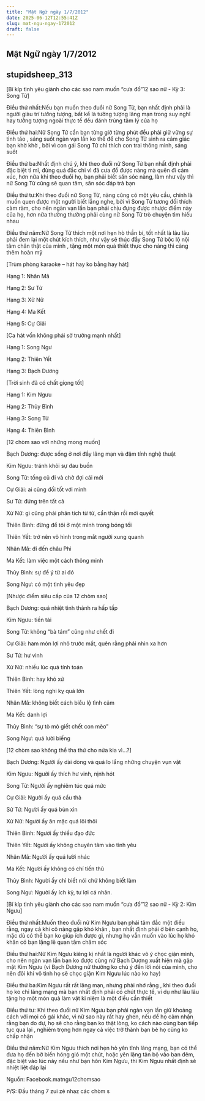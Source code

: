```yaml
---
title: "Mật Ngữ ngày 1/7/2012"
date: 2025-06-12T12:55:41Z
slug: mat-ngu-ngay-172012
draft: false
---
```


## Mật Ngữ ngày 1/7/2012

## stupidsheep_313

[Bí kíp tình yêu giành cho các sao nam muốn “cưa đổ”12 sao nữ - Kỳ 3: Song Tử]
 
 Điều thứ nhất:Nếu bạn muốn theo đuổi nữ Song Tử, bạn nhất định phải là người giàu trí tưởng tượng, bất kể là tưởng tượng lãng mạn trong suy nghĩ hay tưởng tượng ngoài thực tế đều đánh trúng tâm lý của họ
 
 Điều thứ hai:Nữ Song Tử cần bạn từng giờ từng phút đều phải giữ vững sự tỉnh táo , sáng suốt ngàn vạn lần ko thể để cho Song Tử sinh ra cảm giác bạn khờ khờ , bởi vì con gái Song Tử chỉ thích con trai thông minh, sáng suốt
 
 Điều thứ ba:Nhất định chú ý, khi theo đuổi nữ Song Tử bạn nhất định phải đặc biệt tỉ mỉ, đừng quá đắc chi vì đã cưa đổ được nàng mà quên đi cảm xúc, hơn nữa khi theo đuổi họ, bạn phải biết săn sóc nàng, làm như vậy thì nữ Song Tử cũng sẽ quan tâm, săn sóc đáp trả bạn 
 
 Điều thứ tư:Khi theo đuổi nữ Song Tử, nàng cũng có một yêu cầu, chính là muốn quen được một người biết lắng nghe, bởi vì Song Tử tương đối thích càm ràm, cho nên ngàn vạn lần bạn phải chịu đựng được nhược điểm này của họ, hơn nữa thường thường phải cùng nữ Song Tử trò chuyện tìm hiểu nhau
 
 Điều thứ năm:Nữ Song Tử thích một nơi hẹn hò thần bí, tốt nhất là lâu lâu phải đem lại một chút kích thích, như vậy sẽ thúc đẩy Song Tử bộc lộ nội tâm chân thật của mình , tặng một món quà thiết thực cho nàng thì càng thêm hoàn mỹ
 
[Trùm phòng karaoke – hát hay ko bằng hay hát]

Hạng 1: Nhân Mã
 
 Hạng 2: Sư Tử
 
 Hạng 3: Xử Nữ
 
Hạng 4: Ma Kết 
 
Hạng 5: Cự Giải
 
[Ca hát vốn không phải sở trường mạnh nhất]
 
Hạng 1: Song Ngư
 
Hạng 2: Thiên Yết
 
Hạng 3: Bạch Dương
 
[Trời sinh đã có chất giọng tốt]
 
Hạng 1: Kim Ngưu
 
Hạng 2: Thủy Bình
 
Hạng 3: Song Tử
 
 Hạng 4: Thiên Bình
 
[12 chòm sao với những mong muốn]
 
 Bạch Dương: được sống ở nơi đầy lãng mạn và đậm tính nghệ thuật
 
 Kim Ngưu: tránh khỏi sự đau buồn
 
 Song Tử: tống cũ đi và chờ đợi cái mới
 
Cự Giải: ai cũng đối tốt với mình
 
 Sư Tử: đứng trên tất cả
 
 Xử Nữ: gì cũng phải phân tích từ từ, cẩn thận rồi mới quyết
 
 Thiên Bình: đừng để tôi ở một mình trong bóng tối
 
 Thiên Yết: trở nên vô hình trong mắt người xung quanh
 
 
Nhân Mã: đi đến châu Phi
 
Ma Kết: làm việc một cách thông minh
 
Thủy Bình: sự để ý từ ai đó
 
Song Ngư: có một tình yêu đẹp
 
[Nhược điểm siêu cấp của 12 chòm sao]

Bạch Dương: quá nhiệt tình thành ra hấp tấp
 
 Kim Ngưu: tiền tài
 
 Song Tử: không “bà tám” cũng như chết đi 
 
Cự Giải: ham món lợi nhỏ trước mắt, quên rằng phải nhìn xa hơn
 
Sư Tử: hư vinh
 
Xử Nữ: nhiều lúc quá tính toán
 
Thiên Bình: hay khó xử 
 
Thiên Yết: lòng nghi kỵ quá lớn
 
Nhân Mã: không biết cách biểu lộ tình cảm
 
Ma Kết: danh lợi
 
Thủy Bình: “sự tò mò giết chết con mèo”
 
Song Ngư: quá lười biếng
 
[12 chòm sao không thể tha thứ cho nửa kia vì...?]

Bạch Dương: Người ấy dài dòng và quá lo lắng những chuyện vụn vặt
 
 Kim Ngưu: Người ấy thích hư vinh, nịnh hót
 
 Song Tử: Người ấy nghiêm túc quá mức
 
Cự Giải: Người ấy quá cẩu thả
 
Sử Tử: Người ấy quá bủn xỉn
 
Xử Nữ: Người ấy ăn mặc quá lôi thôi
 
Thiên Bình: Người ấy thiếu đạo đức
 
Thiên Yết: Người ấy không chuyên tâm vào tình yêu
 
Nhân Mã: Người ấy quá lười nhác
 
Ma Kết: Người ấy không có chí tiến thủ
 
Thủy Bình: Người ấy chỉ biết nói chứ không biết làm
 
Song Ngư: Người ấy ích kỷ, tư lợi cá nhân.
 
[Bí kíp tình yêu giành cho các sao nam muốn “cưa đổ”12 sao nữ - Kỳ 2: Kim Ngưu]

Điều thứ nhất:Muốn theo đuổi nữ Kim Ngưu bạn phải tâm đắc một điều rằng, ngay cả khi cô nàng gặp khó khăn , bạn nhất định phải ở bên cạnh họ, mặc dù có thể bạn ko giúp ích được gì, nhưng họ vẫn muốn vào lúc họ khó khăn có bạn lặng lẽ quan tâm chăm sóc
 
 Điều thứ hai:Nữ Kim Ngưu kiêng kị nhất là người khác vô ý chọc giận mình, cho nên ngàn vạn lần bạn ko được cùng nữ Bạch Dương xuất hiện mà gặp mặt Kim Ngưu (vì Bạch Dương nữ thường ko chú ý đến lời nói của mình, cho nên đôi khi vô tình họ sẽ chọc giận Kim Ngưu lúc nào ko hay)
 
 Điều thứ ba:Kim Ngưu rất rất lãng mạn, nhưng phải nhớ rằng , khi theo đuổi họ ko chỉ lãng mạng mà bạn nhất định phải có chút thực tế, ví dụ như lâu lâu tặng họ một món quà làm vật kỉ niệm là một điều cần thiết
 
 Điều thứ tư: Khi theo đuổi nữ Kim Ngưu bạn phải ngàn vạn lần giữ khoảng cách với mọi cô gái khác, vì nữ sao này rất hay ghen, nếu để họ cảm nhận rằng bạn do dự, họ sẽ cho rằng bạn ko thật lòng, ko cách nào cùng bạn tiếp tục qua lại , nghiêm trọng hơn ngay cả việc trở thành bạn bè họ cũng ko chấp nhận
 
 Điều thứ năm:Nữ Kim Ngưu thích nơi hẹn hò yên tĩnh lãng mạng, bạn có thể đưa họ đến bờ biển hóng gió một chút, hoặc yên lặng tản bộ vào ban đêm, đặc biệt vào lúc này nếu như bạn hôn Kim Ngưu, thì Kim Ngưu nhất định sẽ nhiệt liệt đáp lại
 
Nguồn: Facebook.matngu12chomsao
 
P/S: Đầu tháng 7 zui zẻ nhaz các chòm s